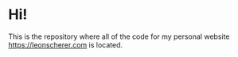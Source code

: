 # Hi!

This is the repository where all of the code for my personal website https://leonscherer.com is located.
